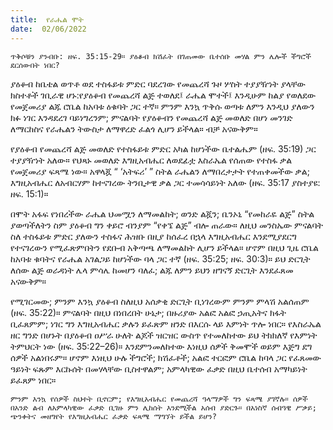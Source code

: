 ```yaml
---
title:  የራሔል ሞት
date:  02/06/2022
---
```


`ጥቅሶቹን ያንብቡ: ዘፍ. 35:15-29። ያዕቆብ ክሽፈት በገጠመው ቤተሰቡ መሃል ምን ሌሎች ችግሮች ደርሰውበት ነበር?`

ያዕቆብ ከቤቴል ወጥቶ ወደ ተስፋይቱ ምድር ባደረገው የመጨረሻ ጉዞ ሦስት ተያያዥነት ያላቸው ክስተቶች ገቢራዊ ሆኑ:የያዕቆብ የመጨረሻ ልጅ ተወለደ፤ ራሔል ሞተች፤ እንዲሁም ከልያ የወለደው የመጀመሪያ ልጁ ሮቤል ከአባቱ ዕቁባት ጋር ተኛ። ምንም እንኳ ጥቅሱ ወጣቱ ለምን እንዲህ ያለውን ክፉ ነገር እንዳደረገ ባይነግረንም; ምናልባት የያዕቆብን የመጨረሻ ልጅ መወለድ በሆነ መንገድ ለማርከስና የራሔልን ትውስታ ለማዋረድ ፈልጎ ሊሆን ይችላል። ብቻ አናውቅም።

የያዕቆብ የመጨረሻ ልጅ መወለድ የተስፋይቱ ምድር አካል ከሆነችው ቤተልሔም (ዘፍ. 35:19) ጋር ተያያዥነት አለው። የህጻኑ መወለድ  እግዚአብሔር ለወደፊቷ እስራኤል የሰጠው የተስፋ ቃል የመጀመሪያ ፍጻሜ ነው። አዋላጇ “ ‘አትፍሪ’ ” ስትል ራሔልን ለማበረታታት የተጠቀመችው ቃል; እግዚአብሔር ለአብርሃም ከተናገረው ትንቢታዊ ቃል ጋር ተመሳሳይነት አለው (ዘፍ. 35:17 ያስተያዩ: ዘፍ. 15:1)።

በሞት አፋፍ የነበረችው ራሔል ህመሟን ለማመልከት; ወንድ ልጇን; ቤንኦኒ “የመከራዬ ልጅ” ስትል ያወጣችለትን ስም ያዕቆብ ግን ቀይሮ ብንያም “የቀኜ ልጅ” ብሎ ጠራው። ለዚህ መንስኤው ምናልባት ስለ ተስፋይቱ ምድር ያለውን ተስፋና ሕዝቡ በዚያ ከሰፈረ በኋላ እግዚአብሔር እንደሚያደርግ የተናገረውን የሚፈጽምበትን የደቡብ አቅጣጫ ለማመልከት ሊሆን ይችላል። ሆኖም በዚህ ጊዜ ሮቤል ከአባቱ ቁባትና የራሔል አገልጋይ ከሆነችው ባላ ጋር ተኛ (ዘፍ. 35:25; ዘፍ. 30:3)። ይህ ድርጊት ለሰው ልጅ ወራዳነት ሌላ ምሳሌ ከመሆን ባለፈ; ልጁ ለምን ይህን ዘግናኝ ድርጊት እንደፈጸመ አናውቅም።

የሚገርመው; ምንም እንኳ ያዕቆብ ስለዚህ አሰቃቂ ድርጊት ቢነገረውም ምንም ምላሽ አልሰጠም (ዘፍ. 35:22)። ምናልባት በዚህ በነበረበት ሁኔታ; በዙሪያው አልፎ አልፎ ኃጢአትና ክፋት ቢፈጸምም; ነገር ግን እግዚአብሔር ቃሉን ይፈጽም ዘንድ በእርሱ ላይ እምነት ጥሎ ነበር። የእስራኤል ዘር ግንድ በሆኑት በያዕቆብ ዐሥራ ሁለት ልጆች ዝርዝር ውስጥ የተመለከተው ይህ ትክክለኛ የእምነት ትምህርት ነው (ዘፍ. 35:22–26)። እንደምንመለከተው እነዚህ ሰዎች ቅመሞች ወይም እጅግ ደግ ሰዎች አልነበሩም። ሆኖም እነዚህ ሁሉ ችግሮች; ክሽፈቶች; አልፎ ተርፎም ሮቤል ከባላ ጋር የፈጸመው ዓይነት ፍጹም እርኩሰት በመሃላቸው ቢስተዋልም; አምላካዊው ፈቃድ በዚህ ቤተሰብ አማካይነት ይፈጸም ነበር።

`ምንም እንኳ የሰዎች ስህተት ቢኖርም; የእግዚአብሔር የመጨረሻ ዓላማዎች ግን ፍጻሜ ያገኛሉ። ሰዎች በአንድ ልብ ለአምላካዊው ፈቃድ ቢገዙ ምን ሊከሰት እንደሚችል አሰብ ያድርጉ። በአነስኛ ሰብዓዊ ሥቃይ; ጭንቀትና መዘግየት የእግዚአብሔር ፈቃድ ፍጻሜ ማግኘት ይችል ይሆን?`
